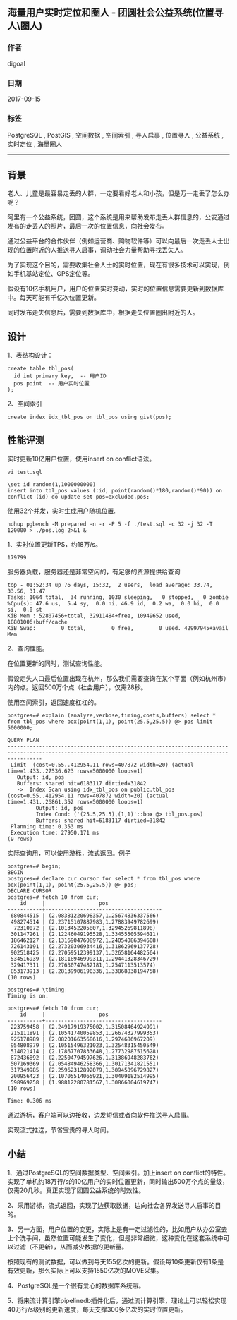 ## 海量用户实时定位和圈人 - 团圆社会公益系统(位置寻人\圈人)  
                  
### 作者                 
digoal                  
                  
### 日期                
2017-09-15                   
                  
### 标签                
PostgreSQL , PostGIS , 空间数据 , 空间索引 , 寻人启事 , 位置寻人 , 公益系统 , 实时定位 , 海量圈人    
                  
----                
                  
## 背景   
老人、儿童是最容易走丢的人群，一定要看好老人和小孩，但是万一走丢了怎么办呢？  
  
阿里有一个公益系统，团圆，这个系统是用来帮助发布走丢人群信息的，公安通过发布的走丢人的照片，最后一次的位置信息，向社会发布。  
  
通过公益平台的合作伙伴（例如运营商、购物软件等）可以向最后一次走丢人士出现的位置附近的人推送寻人启事，调动社会力量帮助寻找丢失人。  
  
为了实现这个目的，需要收集社会人士的实时位置，现在有很多技术可以实现，例如手机基站定位、GPS定位等。  
  
假设有10亿手机用户，用户的位置实时变动，实时的位置信息需要更新到数据库中。每天可能有千亿次位置更新。  
  
同时发布走失信息后，需要到数据库中，根据走失位置圈出附近的人。  
  
## 设计  
1、表结构设计：  
  
```  
create table tbl_pos(  
  id int primary key,  -- 用户ID  
  pos point  -- 用户实时位置  
);  
```  
  
2、空间索引  
  
```  
create index idx_tbl_pos on tbl_pos using gist(pos);  
```  
  
## 性能评测  
  
实时更新10亿用户位置，使用insert on conflict语法。  
  
```  
vi test.sql  
  
\set id random(1,1000000000)  
insert into tbl_pos values (:id, point(random()*180,random()*90)) on conflict (id) do update set pos=excluded.pos;  
```  
  
使用32个并发，实时生成用户随机位置.  
  
```  
nohup pgbench -M prepared -n -r -P 5 -f ./test.sql -c 32 -j 32 -T 120000 > ./pos.log 2>&1 &  
```  
  
1、实时位置更新TPS，约18万/s。     
  
```  
179799  
```  
  
服务器负载，服务器还是非常空闲的，有足够的资源提供给查询   
  
```  
top - 01:52:34 up 76 days, 15:32,  2 users,  load average: 33.74, 33.56, 31.47  
Tasks: 1064 total,  34 running, 1030 sleeping,   0 stopped,   0 zombie  
%Cpu(s): 47.6 us,  5.4 sy,  0.0 ni, 46.9 id,  0.2 wa,  0.0 hi,  0.0 si,  0.0 st  
KiB Mem : 52807456+total, 32911484+free, 10949652 used, 18801006+buff/cache  
KiB Swap:        0 total,        0 free,        0 used. 42997945+avail Mem   
```  
  
2、查询性能。  
  
在位置更新的同时，测试查询性能。  
  
假设走失人口最后位置出现在杭州，那么我们需要查询在某个平面（例如杭州市）内的点。返回500万个点（社会用户），仅需28秒。  
  
使用空间索引，返回速度杠杠的。  
  
```  
postgres=# explain (analyze,verbose,timing,costs,buffers) select * from tbl_pos where box(point(1,1), point(25.5,25.5)) @> pos limit 5000000;  
                                                                      QUERY PLAN                                                                         
-------------------------------------------------------------------------------------------------------------------------------------------------------  
 Limit  (cost=0.55..412954.11 rows=407872 width=20) (actual time=1.433..27536.623 rows=5000000 loops=1)  
   Output: id, pos  
   Buffers: shared hit=6183117 dirtied=31842  
   ->  Index Scan using idx_tbl_pos on public.tbl_pos  (cost=0.55..412954.11 rows=407872 width=20) (actual time=1.431..26861.352 rows=5000000 loops=1)  
         Output: id, pos  
         Index Cond: ('(25.5,25.5),(1,1)'::box @> tbl_pos.pos)  
         Buffers: shared hit=6183117 dirtied=31842  
 Planning time: 0.353 ms  
 Execution time: 27950.171 ms  
(9 rows)  
```  
  
实际查询用，可以使用游标，流式返回。例子  
  
```  
postgres=# begin;  
BEGIN  
postgres=# declare cur cursor for select * from tbl_pos where box(point(1,1), point(25.5,25.5)) @> pos;  
DECLARE CURSOR  
postgres=# fetch 10 from cur;  
    id     |                 pos                   
-----------+-------------------------------------  
 680844515 | (2.08381220698357,1.25674836337566)  
 498274514 | (2.23715107887983,1.27883949782699)  
  72310072 | (2.1013452205807,1.32945269811898)  
 301147261 | (2.12246049195528,1.33455505594611)  
 186462127 | (2.13169047608972,1.24054086394608)  
 726143191 | (2.27320306934416,1.31862969137728)  
 902518425 | (2.27059512399137,1.32658164482564)  
 534516939 | (2.18118946999311,1.29441328346729)  
 329417311 | (2.27630747482181,1.2547113513574)  
 853173913 | (2.28139906190336,1.33868838194758)  
(10 rows)  
  
postgres=# \timing  
Timing is on.  
  
postgres=# fetch 10 from cur;  
    id     |                 pos                   
-----------+-------------------------------------  
 223759458 | (2.24917919375002,1.31508464924991)  
 215111891 | (2.10541740059853,1.26674327999353)  
 925178989 | (2.08201663568616,1.2974686967209)  
 954808979 | (2.10515496321023,1.32548315450549)  
 514021414 | (2.17867707833648,1.27732987515628)  
 872436892 | (2.22504794597626,1.31386948283762)  
 507169369 | (2.05484946258366,1.30171341821551)  
 317349985 | (2.25962312892079,1.30945896729827)  
 200956423 | (2.10705514065921,1.30409182514995)  
 598969258 | (1.98812280781567,1.30866004619747)  
(10 rows)  
  
Time: 0.306 ms  
```  
  
通过游标，客户端可以边接收，边发短信或者向软件推送寻人启事。  
  
实现流式推送，节省宝贵的寻人时间。  
  
## 小结  
1、通过PostgreSQL的空间数据类型、空间索引。加上insert on conflict的特性。实现了单机约18万行/s的10亿用户的实时位置更新，同时输出500万个点的量级，仅需20几秒。真正实现了团圆公益系统的时效性。  
     
2、采用游标，流式返回，实现了边获取数据，边向社会各界发送寻人启事的目的。   
   
3、另一方面，用户位置的变更，实际上是有一定过滤性的，比如用户从办公室去上个洗手间，虽然位置可能发生了变化，但是非常细微，这种变化在这套系统中可以过滤（不更新），从而减少数据的更新量。   
   
按照现有的测试数据，可以做到每天155亿次的更新。假设每10条更新仅有1条是有效更新，那么实际上可以支持1550亿次的MOVE采集。  
  
4、PostgreSQL是一个很有爱心的数据库系统哦。  
  
5、将来流计算引擎pipelinedb插件化后，通过流计算引擎，理论上可以轻松实现40万行/s级别的更新速度，每天支撑300多亿次的实时位置更新。   
   
